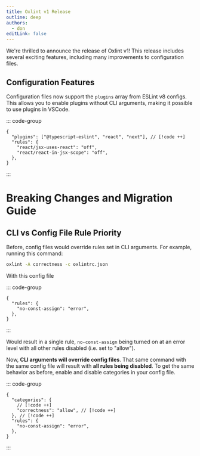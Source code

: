 ```yaml
---
title: Oxlint v1 Release
outline: deep
authors:
  - don
editLink: false
---
```


<AppBlogPostHeader />

We're thrilled to announce the release of Oxlint v1! This release includes
several exciting features, including many improvements to configuration files.

<!-- todo: other features -->

## Configuration Features

Configuration files now support the `plugins` array from ESLint v8 configs.
This allows you to enable plugins without CLI arguments, making it possible to
use plugins in VSCode.

::: code-group

```jsonc [oxlintrc.json]
{
  "plugins": ["@typescript-eslint", "react", "next"], // [!code ++]
  "rules": {
    "react/jsx-uses-react": "off",
    "react/react-in-jsx-scope": "off",
  },
}
```

:::

# Breaking Changes and Migration Guide

## CLI vs Config File Rule Priority

Before, config files would override rules set in CLI arguments. For example, running this command:

```sh
oxlint -A correctness -c oxlintrc.json
```

With this config file

::: code-group

```jsonc [oxlintrc.json]
{
  "rules": {
    "no-const-assign": "error",
  },
}
```

:::

Would result in a single rule, `no-const-assign` being turned on at an error level with all other rules disabled (i.e. set to "allow").

Now, **CLI arguments will override config files**. That same command with the
same config file will result with **all rules being disabled**. To get the same
behavior as before, enable and disable categories in your config file.

::: code-group

```jsonc [oxlintrc.json]
{
  "categories": {
    // [!code ++]
    "correctness": "allow", // [!code ++]
  }, // [!code ++]
  "rules": {
    "no-const-assign": "error",
  },
}
```

:::
